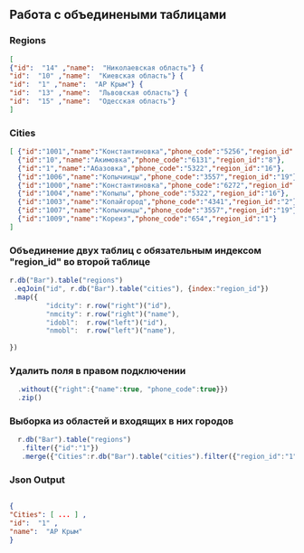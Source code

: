 ## Работа с объединеными таблицами


### Regions
```json
[
{"id":  "14" ,"name":  "Николаевская область"} {
"id":  "10" ,"name":  "Киевская область"} {
"id":  "1" ,"name":  "АР Крым"} {
"id":  "13" ,"name":  "Львовская область"} {
"id":  "15" ,"name":  "Одесская область"}
]
```

### Cities
```json
[ {"id":"1001","name":"Константиновка","phone_code":"5256","region_id":"11"},
  {"id":"10","name":"Акимовка","phone_code":"6131","region_id":"8"},
  {"id":"1","name":"Абазовка","phone_code":"5322","region_id":"16"},
  {"id":"1006","name":"Копычинцы","phone_code":"3557","region_id":"19"},
  {"id":"1000","name":"Константиновка","phone_code":"6272","region_id":"5"},
  {"id":"1004","name":"Копылы","phone_code":"5322","region_id":"16"},
  {"id":"1003","name":"Копайгород","phone_code":"4341","region_id":"2"},
  {"id":"1007","name":"Копычинцы","phone_code":"3557","region_id":"19"},
  {"id":"1009","name":"Кореиз","phone_code":"654","region_id":"1"}
]
```

### Объединение двух таблиц с обязательным индексом "region_id" во второй таблице 

```javascript
r.db("Bar").table("regions")
 .eqJoin("id", r.db("Bar").table("cities"), {index:"region_id"})
 .map({ 
         "idcity": r.row("right")("id"),
         "nmcity": r.row("right")("name"),
         "idobl":  r.row("left")("id"),
         "nmobl":  r.row("left")("name"),
      
})
```

   
### Удалить поля в правом подключении  
```javascript
  .without({"right":{"name":true, "phone_code":true}})
  .zip()
```
  
   
### Выборка из областей и входящих в них городов 
```javascript
  r.db("Bar").table("regions")
   .filter({"id":"1"})
   .merge({"Cities":r.db("Bar").table("cities").filter({"region_id":"1"}).coerceTo('array')})
```

### Json Output

```json

{
"Cities": [ ... ] ,
"id":  "1" ,
"name":  "АР Крым"
}
``` 
  
   
   
    
    
    
